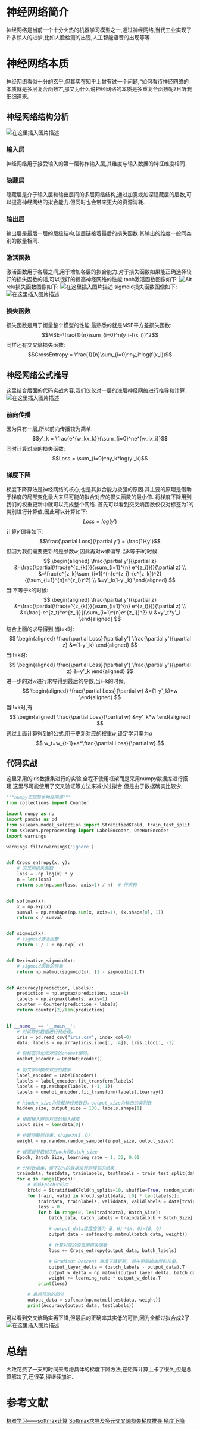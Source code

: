 # 神经网络简介
神经网络是当前一个十分火热的机器学习模型之一,通过神经网络,当代工业实现了许多惊人的进步,比如人脸检测的出现,人工智能语音的出现等等.

# 神经网络本质
神经网络看似十分的玄乎,但其实在知乎上曾有过一个问题,“如何看待神经网络的本质就是多层复合函数?”,那又为什么说神经网络的本质是多重复合函数呢?且听我细细道来.

## 神经网络结构分析
![在这里插入图片描述](https://imgconvert.csdnimg.cn/aHR0cHM6Ly9ia2ltZy5jZG4uYmNlYm9zLmNvbS9waWMvNTM2NmQwMTYwOTI0YWIxODAzZDBlYTMwMzhmYWU2Y2Q3YTg5MGJmNg?x-oss-process=image/format,png)
### 输入层
神经网络用于接受输入的第一层称作输入层,其维度与输入数据的特征维度相同.
### 隐藏层
隐藏层是介于输入层和输出层间的多层网络结构,通过加宽或加深隐藏层的层数,可以提高神经网络的拟合能力.但同时也会带来更大的资源消耗.
### 输出层
输出层是最后一层的层级结构,该层链接着最后的损失函数.其输出的维度一般同类别的数量相同.

### 激活函数
激活函数用于各层之间,用于增加各层的拟合能力.对于损失函数如果能正确选择较好的损失函数的话,可以很好的提高神经网络的性能.tanh激活函数图像如下:
![Alt](https://imgconvert.csdnimg.cn/aHR0cHM6Ly9ia2ltZy5jZG4uYmNlYm9zLmNvbS9waWMvMjkzODFmMzBlOTI0Yjg5OTRiYjc3Y2FjNjQwNjFkOTUwYjdiZjY5Zg?x-oss-process=image/format,png)
relu损失函数图像如下:
![在这里插入图片描述](https://imgconvert.csdnimg.cn/aHR0cHM6Ly9ia2ltZy5jZG4uYmNlYm9zLmNvbS9waWMvZDc4OGQ0M2Y4Nzk0YTRjMjViNWU0ZGQ5MDJmNDFiZDVhYzZlMzljNg?x-oss-process=image/format,png)
sigmoid损失函数图像如下:![在这里插入图片描述](https://imgconvert.csdnimg.cn/aHR0cHM6Ly9ia2ltZy5jZG4uYmNlYm9zLmNvbS9waWMvZDAwOWIzZGU5YzgyZDE1OGRmYjRlNzIxOGEwYTE5ZDhiYzNlNDI2Zg?x-oss-process=image/format,png)

### 损失函数
损失函数是用于衡量整个模型的性能,最熟悉的就是MSE平方差损失函数:
$$MSE=\frac{1}{n}\sum_{i=0}^n(y_i-f(x_i))^2$$
同样还有交叉熵损失函数:
$$CrossEntropy = \frac{1}{n}\sum_{i=0}^ny_i*log(f(x_i))$$
## 神经网络公式推导
这里结合后面的代码实战内容,我们仅仅对一层的浅层神经网络进行推导和计算.
![在这里插入图片描述](https://imgconvert.csdnimg.cn/aHR0cHM6Ly90aW1nc2EuYmFpZHUuY29tL3RpbWc_aW1hZ2UmcXVhbGl0eT04MCZzaXplPWI5OTk5XzEwMDAwJnNlYz0xNTg0MTEzMTEwNzc0JmRpPWIwOTY0ZDEzNmUyNjdjNzk0YjAwMjA2MmJjZjZiMTgzJmltZ3R5cGU9MCZzcmM9aHR0cDovLzViMDk4OGU1OTUyMjUuY2RuLnNvaHVjcy5jb20vaW1hZ2VzLzIwMTgxMDIwL2YxNDgyNDI4YTIyMDRjMTliZjZmODhiZTRjODMwOGQ1LmpwZWc?x-oss-process=image/format,png)
### 前向传播
因为只有一层,所以前向传播较为简单.
$$y'_k = \frac{e^{w_kx_k}}{\sum_{i=0}^ne^{w_ix_i}}$$
同时计算对应的损失函数:
$$Loss = \sum_{i=0}^ny_k*log(y'_k)$$

### 梯度下降
梯度下降算法是神经网络的核心,也是其拟合能力极强的原因.其主要的原理是借助于梯度的局部变化最大来尽可能的拟合对应的损失函数的最小值.
将梯度下降用到我们的权重更新中就可以完成整个网络.
首先可以看到交叉熵函数仅仅对标签为1的类别进行计算值,因此可以计算如下:
$$Loss =log(y')$$
计算$y'$偏导如下:
$$\frac{\partial Loss}{\partial y'} = \frac{1}{y'}$$
但因为我们需要更新的是参数$w$,因此再对$w$求偏导.当k等于i的时候:
$$
\begin{aligned}
\frac{\partial y'}{\partial z} &=\frac{\partial(\frac{e^{z_{k}}}{\sum_{i=1}^{n} e^{z_i}})}{\partial z} \\
&=\frac{e^{z_k}\sum_{i=1}^{n}e^{z_i}-(e^{z_k})^2}{(\sum_{i=1}^{n}e^{z_i})^2} \\ 
&=y'_k(1-y'_k)
\end{aligned}
$$
当i不等于k的时候:
$$
\begin{aligned}
\frac{\partial y'}{\partial z} &=\frac{\partial(\frac{e^{z_{k}}}{\sum_{i=1}^{n} e^{z_i}})}{\partial z} \\
&=\frac{-e^{z_t}*e^{z_i}}{(\sum_{i=1}^{n}e^{z_i})^2} \\ 
&=y'_t*y'_i
\end{aligned}
$$
结合上面的求导得到,当i=k时:
$$
\begin{aligned}
\frac{\partial Loss}{\partial y'} \frac{\partial y'}{\partial z} 
&=(1-y'_k)
\end{aligned}
$$
当i!=k时:
$$
\begin{aligned}
\frac{\partial Loss}{\partial y'} \frac{\partial y'}{\partial z} 
&=y'_k
\end{aligned}
$$
进一步的对$w$进行求导得到最后的导数,当i=k的时候,
$$
\begin{aligned}
\frac{\partial Loss}{\partial w} 
&=(1-y'_k)*w
\end{aligned}
$$
当i!=k时,有 
$$
\begin{aligned}
\frac{\partial Loss}{\partial w} 
&=y'_k*w
\end{aligned}
$$
通过上面计算得到的公式,用于更新对应的权重$w$,设定学习率为$a$
$$
w_t=w_{t-1}+a*\frac{\partial Loss}{\partial w}
$$


## 代码实战
这里采用的iris数据集进行的实验,全程不使用框架而是采用numpy数据库进行搭建,这里尽可能使用了交叉验证等方法来减小过拟合,但是由于数据确实比较少,
```python
"""numpy实现简单神经网络"""
from collections import Counter

import numpy as np
import pandas as pd
from sklearn.model_selection import StratifiedKFold, train_test_split
from sklearn.preprocessing import LabelEncoder, OneHotEncoder
import warnings

warnings.filterwarnings('ignore')


def Cross_entropy(x, y):
    # 交叉熵损失函数
    loss = -np.log(x) * y
    n = len(loss)
    return sum(np.sum(loss, axis=1) / n)  # 行求和


def softmax(x):
    x = np.exp(x)
    sumval = np.reshape(np.sum(x, axis=1), (x.shape[0], 1))
    return x / sumval


def sigmoid(x):
    # sigmoid激活函数
    return 1 / 1 + np.exp(-x)


def Derivative_sigmoid(x):
    # sigmoid函数的导数
    return np.matmul(sigmoid(x), (1 - sigmoid(x)).T)


def Accuracy(prediction, labels):
    prediction = np.argmax(prediction, axis=1)
    labels = np.argmax(labels, axis=1)
    counter = Counter(prediction + labels)
    return counter[2]/len(prediction)


if __name__ == '__main__':
    # 对读取的数据进行预处理.
    iris = pd.read_csv("iris.csv", index_col=0)
    data, labels = np.array(iris.iloc[:, :4]), iris.iloc[:, -1]

    # 将标签转化成对应的onehot编码。
    onehot_encoder = OneHotEncoder()

    # 将文字转换成对应的数字
    label_encoder = LabelEncoder()
    labels = label_encoder.fit_transform(labels)
    labels = np.reshape(labels, (-1, 1))
    labels = onehot_encoder.fit_transform(labels).toarray()

    # hidden_size为隐藏神经元数目，output_size为输出的类别数
    hidden_size, output_size = 100, labels.shape[1]

    # 根据输入得到对应的输入维度
    input_size = len(data[0])

    # 构建隐藏层权重，shape为(I，O)
    weight = np.random.random_sample((input_size, output_size))

    # 设置超参数轮次Epoch和Batch_size
    Epoch, Batch_Size, learning_rate = 1, 32, 0.01

    # 分割数据集，留下20%的数据来预测模型的结果.
    traindata, testdata, trainlabels, testlabels = train_test_split(data, labels, test_size=0.2)
    for e in range(Epoch):
        # 训练Epoch个轮次
        kfold = StratifiedKFold(n_splits=10, shuffle=True, random_state=2020)  # 五折交叉验证
        for train, valid in kfold.split(data, [0] * len(labels)):
            traindata, trainlabels, validdata, validlabels = data[train], labels[train], data[valid], labels[valid]
            loss = 0
            for b in range(0, len(traindata), Batch_Size):
                batch_data, batch_labels = traindata[b:b + Batch_Size], trainlabels[b:b + Batch_Size]

                # output_data维度应该为（B，H）*(H, O)=(B, O)
                output_data = softmax(np.matmul(batch_data, weight))

                # 计算对应的交叉熵损失函数
                loss += Cross_entropy(output_data, batch_labels)

                # Gradient Descent 梯度下降更新, 首先更新输出层的权重.
                output_layer_delta = (batch_labels - output_data).T
                output_w_delta = np.matmul(output_layer_delta, batch_data) / Batch_Size
                weight += learning_rate * output_w_delta.T
            print(loss)

        # 最后预测的部分
        output_data = softmax(np.matmul(testdata, weight))
        print(Accuracy(output_data, testlabels))

```
可以看到交叉熵确实再下降,但最后的正确率其实低的可怜,因为全都过拟合成2了.
![在这里插入图片描述](https://img-blog.csdnimg.cn/20200313220954771.png?x-oss-process=image/watermark,type_ZmFuZ3poZW5naGVpdGk,shadow_10,text_aHR0cHM6Ly9ibG9nLmNzZG4ubmV0L0xhdWdoX3hpYW9hbw==,size_16,color_FFFFFF,t_70)
# 总结
大致花费了一天的时间来考虑具体的梯度下降方法,在矩阵计算上卡了很久,但是总算解决了,还很菜,得继续加油..


# 参考文献
[机器学习——softmax计算](https://www.jianshu.com/p/695136c5647b)
[Softmax求导及多元交叉熵损失梯度推导](https://blog.csdn.net/chansonzhang/article/details/84674179)
[梯度下降](https://baike.baidu.com/item/%E6%A2%AF%E5%BA%A6%E4%B8%8B%E9%99%8D/4864937?fr=aladdin)